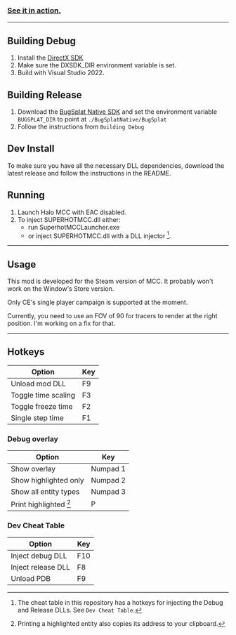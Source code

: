 ### [See it in action.](https://www.youtube.com/watch?v=wjiKeEh5J7g)

---

## Building Debug

1. Install the [DirectX SDK](https://www.microsoft.com/en-us/download/details.aspx?id=6812)
2. Make sure the DXSDK_DIR environment variable is set.
3. Build with Visual Studio 2022.

## Building Release

1. Download the [BugSplat Native SDK](https://app.bugsplat.com/browse/download_item.php?item=native) and set the environment variable `BUGSPLAT_DIR` to point at `./BugSplatNative/BugSplat`
2. Follow the instructions from `Building Debug`

## Dev Install

To make sure you have all the necessary DLL dependencies, download the latest release and follow the instructions in the README.

## Running

1. Launch Halo MCC with EAC disabled.
2. To inject SUPERHOTMCC.dll either:
    - run SuperhotMCCLauncher.exe
    - or inject SUPERHOTMCC.dll with a DLL injector [^1].
    
[^1]: The cheat table in this repository has a hotkeys for injecting the Debug and Release DLLs. See `Dev Cheat Table`.

---

## Usage

This mod is developed for the Steam version of MCC. It probably won't work on the Window's Store version.

Only CE's single player campaign is supported at the moment.

Currently, you need to use an FOV of 90 for tracers to render at the right position. I'm working on a fix for that.

---

## Hotkeys

| Option              | Key |
| ------------------- | --- |
| Unload mod DLL      | F9  |
| Toggle time scaling | F3  |
| Toggle freeze time  | F2  |
| Single step time    | F1  |

### Debug overlay
| Option                 | Key           |
| ---------------------- | ------------- |
| Show overlay           | Numpad 1      |
| Show highlighted only  | Numpad 2      |
| Show all entity types  | Numpad 3      |
| Print highlighted [^2]     | P             |

[^2]: Printing a highlighted entity also copies its address to your clipboard.

### Dev Cheat Table
| Option             | Key |
| ------------------ | --- |
| Inject debug DLL   | F10 |
| Inject release DLL | F8  |
| Unload PDB         | F9  |
